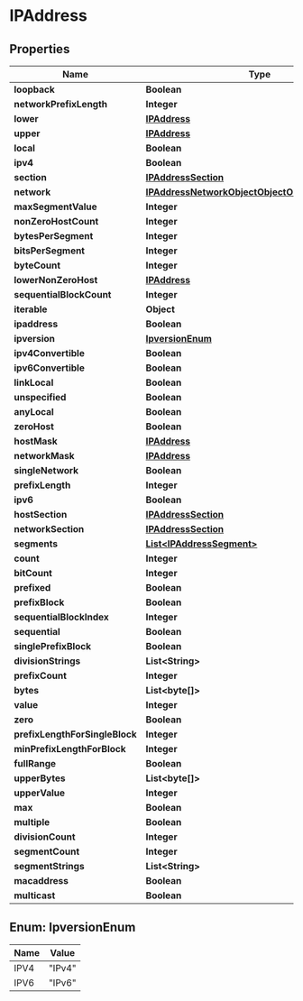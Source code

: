 

# IPAddress


## Properties

| Name | Type | Description | Notes |
|------------ | ------------- | ------------- | -------------|
|**loopback** | **Boolean** |  |  [optional] |
|**networkPrefixLength** | **Integer** |  |  [optional] |
|**lower** | [**IPAddress**](IPAddress.md) |  |  [optional] |
|**upper** | [**IPAddress**](IPAddress.md) |  |  [optional] |
|**local** | **Boolean** |  |  [optional] |
|**ipv4** | **Boolean** |  |  [optional] |
|**section** | [**IPAddressSection**](IPAddressSection.md) |  |  [optional] |
|**network** | [**IPAddressNetworkObjectObjectObjectObjectObject**](IPAddressNetworkObjectObjectObjectObjectObject.md) |  |  [optional] |
|**maxSegmentValue** | **Integer** |  |  [optional] |
|**nonZeroHostCount** | **Integer** |  |  [optional] |
|**bytesPerSegment** | **Integer** |  |  [optional] |
|**bitsPerSegment** | **Integer** |  |  [optional] |
|**byteCount** | **Integer** |  |  [optional] |
|**lowerNonZeroHost** | [**IPAddress**](IPAddress.md) |  |  [optional] |
|**sequentialBlockCount** | **Integer** |  |  [optional] |
|**iterable** | **Object** |  |  [optional] |
|**ipaddress** | **Boolean** |  |  [optional] |
|**ipversion** | [**IpversionEnum**](#IpversionEnum) |  |  [optional] |
|**ipv4Convertible** | **Boolean** |  |  [optional] |
|**ipv6Convertible** | **Boolean** |  |  [optional] |
|**linkLocal** | **Boolean** |  |  [optional] |
|**unspecified** | **Boolean** |  |  [optional] |
|**anyLocal** | **Boolean** |  |  [optional] |
|**zeroHost** | **Boolean** |  |  [optional] |
|**hostMask** | [**IPAddress**](IPAddress.md) |  |  [optional] |
|**networkMask** | [**IPAddress**](IPAddress.md) |  |  [optional] |
|**singleNetwork** | **Boolean** |  |  [optional] |
|**prefixLength** | **Integer** |  |  [optional] |
|**ipv6** | **Boolean** |  |  [optional] |
|**hostSection** | [**IPAddressSection**](IPAddressSection.md) |  |  [optional] |
|**networkSection** | [**IPAddressSection**](IPAddressSection.md) |  |  [optional] |
|**segments** | [**List&lt;IPAddressSegment&gt;**](IPAddressSegment.md) |  |  [optional] |
|**count** | **Integer** |  |  [optional] |
|**bitCount** | **Integer** |  |  [optional] |
|**prefixed** | **Boolean** |  |  [optional] |
|**prefixBlock** | **Boolean** |  |  [optional] |
|**sequentialBlockIndex** | **Integer** |  |  [optional] |
|**sequential** | **Boolean** |  |  [optional] |
|**singlePrefixBlock** | **Boolean** |  |  [optional] |
|**divisionStrings** | **List&lt;String&gt;** |  |  [optional] |
|**prefixCount** | **Integer** |  |  [optional] |
|**bytes** | **List&lt;byte[]&gt;** |  |  [optional] |
|**value** | **Integer** |  |  [optional] |
|**zero** | **Boolean** |  |  [optional] |
|**prefixLengthForSingleBlock** | **Integer** |  |  [optional] |
|**minPrefixLengthForBlock** | **Integer** |  |  [optional] |
|**fullRange** | **Boolean** |  |  [optional] |
|**upperBytes** | **List&lt;byte[]&gt;** |  |  [optional] |
|**upperValue** | **Integer** |  |  [optional] |
|**max** | **Boolean** |  |  [optional] |
|**multiple** | **Boolean** |  |  [optional] |
|**divisionCount** | **Integer** |  |  [optional] |
|**segmentCount** | **Integer** |  |  [optional] |
|**segmentStrings** | **List&lt;String&gt;** |  |  [optional] |
|**macaddress** | **Boolean** |  |  [optional] |
|**multicast** | **Boolean** |  |  [optional] |



## Enum: IpversionEnum

| Name | Value |
|---- | -----|
| IPV4 | &quot;IPv4&quot; |
| IPV6 | &quot;IPv6&quot; |




